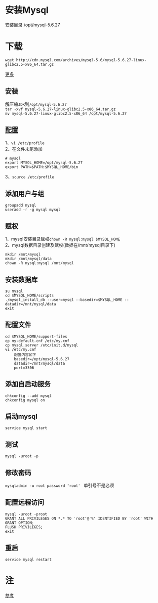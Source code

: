 # 安装Mysql

安装目录 /opt/mysql-5.6.27

# 下载
`wget http://cdn.mysql.com/archives/mysql-5.6/mysql-5.6.27-linux-glibc2.5-x86_64.tar.gz`

[更多](http://downloads.mysql.com/archives/community/)

## 安装
解压缩`JDK`到`/opt/mysql-5.6.27` <br>
`tar -xvf mysql-5.6.27-linux-glibc2.5-x86_64.tar.gz` <br>
`mv mysql-5.6.27-linux-glibc2.5-x86_64 /opt/mysql-5.6.27`

## [配置](./profile.md)
1、`vi /etc/profile` <br>
2、在文件末尾添加
```
# mysql
export MYSQL_HOME=/opt/mysql-5.6.27
export PATH=$PATH:$MYSQL_HOME/bin
```
3、`source /etc/profile`


## 添加用户与组

    groupadd mysql
    useradd -r -g mysql mysql

## 赋权
1、mysql安装目录赋权`chown -R mysql:mysql $MYSQL_HOME` <br>
2、mysql数据目录创建及赋权(数据在/mnt/mysql目录下)

    mkdir /mnt/mysql
    mkdir /mnt/mysql/data
    chown -R mysql:mysql /mnt/mysql



## 安装数据库
    su mysql
    cd $MYSQL_HOME/scripts
    ./mysql_install_db --user=mysql --basedir=$MYSQL_HOME --datadir=/mnt/mysql/data
    exit

## 配置文件

    cd $MYSQL_HOME/support-files
    cp my-default.cnf /etc/my.cnf
    cp mysql.server /etc/init.d/mysql
    vi /etc/my.cnf
        配置内容如下
        basedir=/opt/mysql-5.6.27
        datadir=/mnt/mysql/data
        port=3306

## 添加自启动服务
    chkconfig --add mysql
    chkconfig mysql on

## 启动mysql
`service mysql start`

## 测试
`mysql -uroot -p`

## 修改密码
`mysqladmin -u root password 'root' ` 单引号不是必须

## 配置远程访问
    mysql -uroot -proot
    GRANT ALL PRIVILEGES ON *.* TO 'root'@'%' IDENTIFIED BY 'root' WITH GRANT OPTION;
    FLUSH PRIVILEGES; 
    exit

## 重启
`service mysql restart`

# 注
[参考](http://blog.csdn.net/zhanngle/article/details/41042631)

